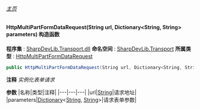 ###### [主页](./Index.md "主页")
#### HttpMultiPartFormDataRequest(String url, Dictionary\<String, String\> parameters) 构造函数
**程序集** : [SharpDevLib.Transport.dll](./SharpDevLib.Transport.assembly.md "SharpDevLib.Transport.dll")
**命名空间** : [SharpDevLib.Transport](./SharpDevLib.Transport.namespace.md "SharpDevLib.Transport")
**所属类型** : [HttpMultiPartFormDataRequest](./SharpDevLib.Transport.HttpMultiPartFormDataRequest.md "HttpMultiPartFormDataRequest")
``` csharp
public HttpMultiPartFormDataRequest(String url, Dictionary<String, String> parameters)
```
**注释**
*实例化表单请求*

**参数**
|名称|类型|注释|
|---|---|---|
|url|[String](https://learn.microsoft.com/en-us/dotnet/api/system.string "String")|请求地址|
|parameters|[Dictionary](https://learn.microsoft.com/en-us/dotnet/api/system.collections.generic.dictionary-2 "Dictionary")\<[String](https://learn.microsoft.com/en-us/dotnet/api/system.string "String"), [String](https://learn.microsoft.com/en-us/dotnet/api/system.string "String")\>|请求表单参数|

